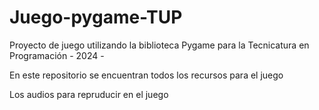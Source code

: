 # Juego-pygame-TUP
Proyecto de juego utilizando la biblioteca Pygame para  la Tecnicatura en Programación  - 2024 -

En este repositorio se encuentran todos los recursos para el juego

Los audios para repruducir en el juego
